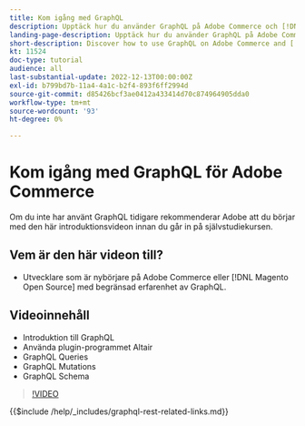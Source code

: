 ```yaml
---
title: Kom igång med GraphQL
description: Upptäck hur du använder GraphQL på Adobe Commerce och [!DNL Magento Open Source]. Lär dig hur du använder frågor, mutationer och scheman.
landing-page-description: Upptäck hur du använder GraphQL på Adobe Commerce och [!DNL Magento Open Source]. Lär dig hur du använder frågor, mutationer och scheman.
short-description: Discover how to use GraphQL on Adobe Commerce and [!DNL Magento Open Source]. Learn about using queries, mutations, and schemas.
kt: 11524
doc-type: tutorial
audience: all
last-substantial-update: 2022-12-13T00:00:00Z
exl-id: b799bd7b-11a4-4a1c-b2f4-893f6ff2994d
source-git-commit: d85426bcf3ae0412a433414d70c874964905dda0
workflow-type: tm+mt
source-wordcount: '93'
ht-degree: 0%

---
```


# Kom igång med GraphQL för Adobe Commerce

Om du inte har använt GraphQL tidigare rekommenderar Adobe att du börjar med den här introduktionsvideon innan du går in på självstudiekursen.

## Vem är den här videon till?

* Utvecklare som är nybörjare på Adobe Commerce eller [!DNL Magento Open Source] med begränsad erfarenhet av GraphQL.

## Videoinnehåll

* Introduktion till GraphQL
* Använda plugin-programmet Altair
* GraphQL Queries
* GraphQL Mutations
* GraphQL Schema

>[!VIDEO](https://video.tv.adobe.com/v/3412302?quality=12&learn=on)

{{$include /help/_includes/graphql-rest-related-links.md}}
